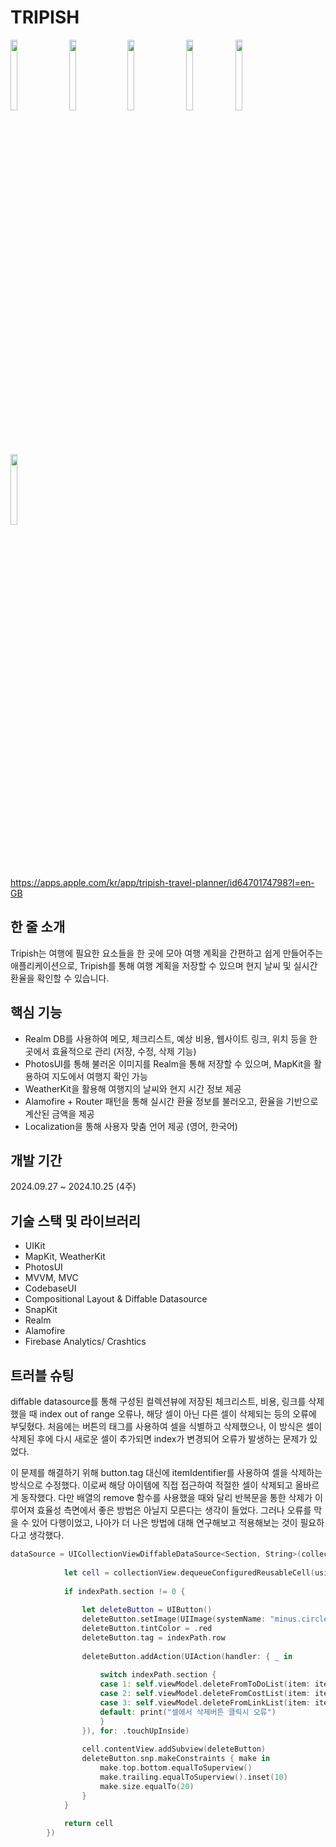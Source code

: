 # TRIPISH

<img src = "https://github.com/yeonupark/MessengerProject/assets/130972950/1a559549-5162-4b8f-8bd3-71eec9419701" width="15%" height="17%">
 <img src = "https://github.com/yeonupark/MessengerProject/assets/130972950/0bb0b35f-e022-48c7-8355-6872d9a5d7dc" width="15%" height="17%">
 <img src = "https://github.com/yeonupark/MessengerProject/assets/130972950/ccb4c033-6748-4b84-ac1c-e9361af7c469" width="15%" height="17%">
 <img src = "https://github.com/yeonupark/MessengerProject/assets/130972950/ba5d0c94-5e21-4cf7-b6a8-a31b6ed689d7" width="15%" height=17%">
 <img src = "https://github.com/yeonupark/MessengerProject/assets/130972950/3e012d5a-5238-45f7-8af6-b6976816fbd3" width="15%" height="17%">
  <img src = "https://github.com/yeonupark/MessengerProject/assets/130972950/0eeff9af-639d-44c0-b748-0c51decf6d94" width="15%" height="17%">

https://apps.apple.com/kr/app/tripish-travel-planner/id6470174798?l=en-GB

## 한 줄 소개
Tripish는 여행에 필요한 요소들을 한 곳에 모아 여행 계획을 간편하고 쉽게 만들어주는 애플리케이션으로, Tripish를 통해 여행 계획을 저장할 수 있으며 현지 날씨 및 실시간 환율을 확인할 수 있습니다.

## 핵심 기능
- Realm DB를 사용하여 메모, 체크리스트, 예상 비용, 웹사이트 링크, 위치 등을 한 곳에서 효율적으로 관리 (저장, 수정, 삭제 기능)
- PhotosUI를 통해 불러온 이미지를 Realm을 통해 저장할 수 있으며, MapKit을 활용하여 지도에서 여행지 확인 가능
- WeatherKit을 활용해 여행지의 날씨와 현지 시간 정보 제공
- Alamofire + Router 패턴을 통해 실시간 환율 정보를 불러오고, 환율을 기반으로 계산된 금액을 제공
- Localization을 통해 사용자 맞춤 언어 제공 (영어, 한국어)
  
## 개발 기간
2024.09.27 ~ 2024.10.25 (4주)

## 기술 스택 및 라이브러리
- UIKit
- MapKit, WeatherKit
- PhotosUI
- MVVM, MVC
- CodebaseUI
- Compositional Layout & Diffable Datasource
- SnapKit
- Realm
- Alamofire
- Firebase Analytics/ Crashtics

## 트러블 슈팅
diffable datasource를 통해 구성된 컬렉션뷰에 저장된 체크리스트, 비용, 링크를 삭제했을 때 index out of range 오류나, 해당 셀이 아닌 다른 셀이 삭제되는 등의 오류에 부딪혔다. 
처음에는 버튼의 태그를 사용하여 셀을 식별하고 삭제했으나, 이 방식은 셀이 삭제된 후에 다시 새로운 셀이 추가되면 index가 변경되어 오류가 발생하는 문제가 있었다. 

이 문제를 해결하기 위해 button.tag 대신에 itemIdentifier를 사용하여 셀을 삭제하는 방식으로 수정했다. 이로써 해당 아이템에 직접 접근하여 적절한 셀이 삭제되고 올바르게 동작했다. 다만 배열의 remove 함수를 사용했을 때와 달리 반복문을 통한 삭제가 이루어져 효율성 측면에서 좋은 방법은 아닐지 모른다는 생각이 들었다. 그러나 오류를 막을 수 있어 다행이었고, 나아가 더 나은 방법에 대해 연구해보고 적용해보는 것이 필요하다고 생각했다.
```swift
dataSource = UICollectionViewDiffableDataSource<Section, String>(collectionView: mainView.collectionView, cellProvider: { collectionView, indexPath, itemIdentifier in
            
            let cell = collectionView.dequeueConfiguredReusableCell(using: cellRegistration, for: indexPath, item: itemIdentifier)
            
            if indexPath.section != 0 {
                
                let deleteButton = UIButton()
                deleteButton.setImage(UIImage(systemName: "minus.circle.fill"), for: .normal)
                deleteButton.tintColor = .red
                deleteButton.tag = indexPath.row
                
                deleteButton.addAction(UIAction(handler: { _ in
                    
                    switch indexPath.section {
                    case 1: self.viewModel.deleteFromToDoList(item: itemIdentifier)
                    case 2: self.viewModel.deleteFromCostList(item: itemIdentifier)
                    case 3: self.viewModel.deleteFromLinkList(item: itemIdentifier)
                    default: print("셀에서 삭제버튼 클릭시 오류")
                    }
                }), for: .touchUpInside)
                
                cell.contentView.addSubview(deleteButton)
                deleteButton.snp.makeConstraints { make in
                    make.top.bottom.equalToSuperview()
                    make.trailing.equalToSuperview().inset(10)
                    make.size.equalTo(20)
                }
            }
            
            return cell
        })
```
